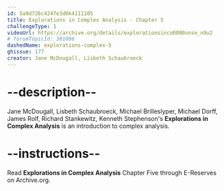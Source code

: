 ```yaml
---
id: 5a9d726c424fe3d0k4111105
title: Explorations in Complex Analysis - Chapter 5
challengeType: 1
videoUrl: https://archive.org/details/explorationsinco0000unse_n9u2
# forumTopicId: 301086
dashedName: explorations-complex-5
ghissue: 177
creator: Jane McDougall, Lisbeth Schaubroeck 
---
```


# --description--

Jane McDougall, Lisbeth Schaubroeck, Michael Brilleslyper, Michael Dorff, James Rolf, Richard Stankewitz, Kenneth Stephenson's __Explorations in Complex Analysis__ is an introduction to complex analysis.

# --instructions--

Read __Explorations in Complex Analysis__ Chapter Five through E-Reserves on Archive.org.